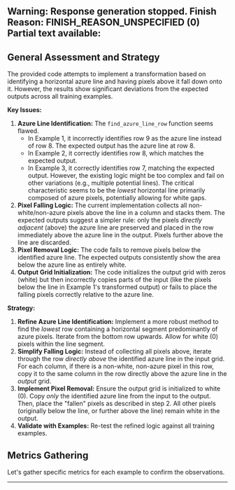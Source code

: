 Warning: Response generation stopped. Finish Reason: FINISH_REASON_UNSPECIFIED (0)
Partial text available:
---
## General Assessment and Strategy

The provided code attempts to implement a transformation based on identifying a horizontal azure line and having pixels above it fall down onto it. However, the results show significant deviations from the expected outputs across all training examples.

**Key Issues:**

1.  **Azure Line Identification:** The `find_azure_line_row` function seems flawed.
    *   In Example 1, it incorrectly identifies row 9 as the azure line instead of row 8. The expected output has the azure line at row 8.
    *   In Example 2, it correctly identifies row 8, which matches the expected output.
    *   In Example 3, it correctly identifies row 7, matching the expected output. However, the existing logic might be too complex and fail on other variations (e.g., multiple potential lines). The critical characteristic seems to be the *lowest* horizontal line primarily composed of azure pixels, potentially allowing for white gaps.
2.  **Pixel Falling Logic:** The current implementation collects all non-white/non-azure pixels above the line in a column and stacks them. The expected outputs suggest a simpler rule: only the pixels *directly adjacent* (above) the azure line are preserved and placed in the row immediately above the azure line in the output. Pixels further above the line are discarded.
3.  **Pixel Removal Logic:** The code fails to remove pixels below the identified azure line. The expected outputs consistently show the area below the azure line as entirely white.
4.  **Output Grid Initialization:** The code initializes the output grid with zeros (white) but then incorrectly copies parts of the input (like the pixels below the line in Example 1's transformed output) or fails to place the falling pixels correctly relative to the azure line.

**Strategy:**

1.  **Refine Azure Line Identification:** Implement a more robust method to find the *lowest* row containing a horizontal segment predominantly of azure pixels. Iterate from the bottom row upwards. Allow for white (0) pixels within the line segment.
2.  **Simplify Falling Logic:** Instead of collecting all pixels above, iterate through the row *directly above* the identified azure line in the input grid. For each column, if there is a non-white, non-azure pixel in this row, copy it to the same column in the row directly above the azure line in the *output* grid.
3.  **Implement Pixel Removal:** Ensure the output grid is initialized to white (0). Copy *only* the identified azure line from the input to the output. Then, place the "fallen" pixels as described in step 2. All other pixels (originally below the line, or further above the line) remain white in the output.
4.  **Validate with Examples:** Re-test the refined logic against all training examples.

## Metrics Gathering

Let's gather specific metrics for each example to confirm the observations.


---
